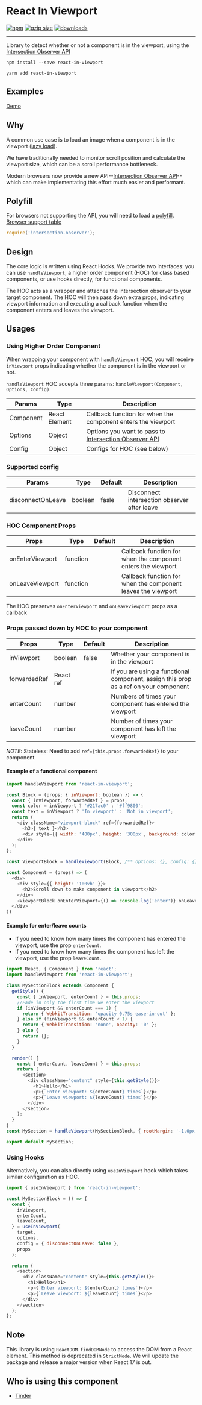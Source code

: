 <p align="center">
  <h1>React In Viewport</h1>
  <a href="https://www.npmjs.org/package/react-in-viewport"><img src="https://img.shields.io/npm/v/react-in-viewport.svg?style=flat" alt="npm"></a>
  <a href="https://unpkg.com/react-in-viewport"><img src="https://img.badgesize.io/https://unpkg.com/react-in-viewport/dist/es/index.js?compression=gzip" alt="gzip size"></a>
  <a href="https://www.npmjs.com/package/react-in-viewport"><img src="https://img.shields.io/npm/dt/react-in-viewport.svg" alt="downloads" ></a>
</p>

<hr>

Library to detect whether or not a component is in the viewport, using the [Intersection Observer API](https://developer.mozilla.org/en-US/docs/Web/API/Intersection_Observer_API)

```npm install --save react-in-viewport```

```yarn add react-in-viewport```

## Examples

[Demo](https://roderickhsiao.github.io/react-in-viewport/)

## Why

A common use case is to load an image when a component is in the viewport ([lazy load](https://medium.com/@roderickhsiao/performance-101-i-know-how-to-load-images-a262d556250f)).

We have traditionally needed to monitor scroll position and calculate the viewport size, which can be a scroll performance bottleneck.

Modern browsers now provide a new API--[Intersection Observer API](https://developer.mozilla.org/en-US/docs/Web/API/Intersection_Observer_API)--which can make implementating this effort much easier and performant.


## Polyfill

For browsers not supporting the API, you will need to load a [polyfill](https://www.npmjs.com/package/intersection-observer).
[Browser support table](https://caniuse.com/#feat=intersectionobserver)

```js
require('intersection-observer');
```

## Design

The core logic is written using React Hooks. We provide two interfaces: you can use `handleViewport`, a higher order component (HOC) for class based components, or use hooks directly, for functional components.

The HOC acts as a wrapper and attaches the intersection observer to your target component. The HOC will then pass down extra props, indicating viewport information and executing a callback function when the component enters and leaves the viewport.

## Usages

### Using Higher Order Component
When wrapping your component with `handleViewport` HOC, you will receive `inViewport` props indicating whether the component is in the viewport or not.

`handleViewport` HOC accepts three params: `handleViewport(Component, Options, Config)`

| Params    | Type          | Description                                                                                                                        |
|-----------|---------------|------------------------------------------------------------------------------------------------------------------------------------|
| Component | React Element | Callback function for when the component enters the viewport                                                                                    |
| Options   | Object        | Options you want to pass to [Intersection Observer API](https://developer.mozilla.org/en-US/docs/Web/API/Intersection_Observer_API) |   |
| Config    | Object        | Configs for HOC (see below) |

### Supported config

| Params            | Type    | Default                                                                                                                            | Description                                  |
|-------------------|---------|------------------------------------------------------------------------------------------------------------------------------------|----------------------------------------------|
| disconnectOnLeave | boolean | fasle                                                                                                                              | Disconnect intersection observer after leave |

### HOC Component Props

| Props           | Type     | Default | Description                                     |
|-----------------|----------|---------|-------------------------------------------------|
| onEnterViewport | function |         | Callback function for when the component enters the viewport |
| onLeaveViewport | function |         | Callback function for when the component leaves the viewport |

The HOC preserves `onEnterViewport` and `onLeaveViewport` props as a callback


### Props passed down by HOC to your component

| Props      | Type      | Default | Description                                                                       |
|------------|-----------|---------|-----------------------------------------------------------------------------------|
| inViewport | boolean   | false   | Whether your component is in the viewport                                                     |  
| forwardedRef   | React ref |         | If you are using a functional component, assign this prop as a ref on your component |
| enterCount | number    |         | Numbers of times your component has entered the viewport                                     |
| leaveCount | number    |         | Number of times your component has left the viewport                                     |

_NOTE_: Stateless: Need to add `ref={this.props.forwardedRef}` to your component

#### Example of a functional component

```javascript
import handleViewport from 'react-in-viewport';

const Block = (props: { inViewport: boolean }) => {
  const { inViewport, forwardedRef } = props;
  const color = inViewport ? '#217ac0' : '#ff9800';
  const text = inViewport ? 'In viewport' : 'Not in viewport';
  return (
    <div className="viewport-block" ref={forwardedRef}>
      <h3>{ text }</h3>
      <div style={{ width: '400px', height: '300px', background: color }} />
    </div>
  );
};

const ViewportBlock = handleViewport(Block, /** options: {}, config: {} **/);

const Component = (props) => (
  <div>
    <div style={{ height: '100vh' }}>
      <h2>Scroll down to make component in viewport</h2>
    </div>
    <ViewportBlock onEnterViewport={() => console.log('enter')} onLeaveViewport={() => console.log('leave')} />
  </div>
))
```

#### Example for enter/leave counts

- If you need to know how many times the component has entered the viewport, use the prop `enterCount`.
- If you need to know how many times the component has left the viewport, use the prop `leaveCount`.

```javascript
import React, { Component } from 'react';
import handleViewport from 'react-in-viewport';

class MySectionBlock extends Component {
  getStyle() {
    const { inViewport, enterCount } = this.props;
    //Fade in only the first time we enter the viewport
    if (inViewport && enterCount === 1) {
      return { WebkitTransition: 'opacity 0.75s ease-in-out' };
    } else if (!inViewport && enterCount < 1) {
      return { WebkitTransition: 'none', opacity: '0' };
    } else {
      return {};
    }
  }

  render() {
    const { enterCount, leaveCount } = this.props;
    return (
      <section>
        <div className="content" style={this.getStyle()}>
          <h1>Hello</h1>
          <p>{`Enter viewport: ${enterCount} times`}</p>
          <p>{`Leave viewport: ${leaveCount} times`}</p>
        </div>
      </section>
    );
  }
}
const MySection = handleViewport(MySectionBlock, { rootMargin: '-1.0px' });

export default MySection;
```

### Using Hooks

Alternatively, you can also directly using `useInViewport` hook which takes similar configuration as HOC.

```js
import { useInViewport } from 'react-in-viewport';

const MySectionBlock = () => {
  const {
    inViewport,
    enterCount,
    leaveCount,
  } = useInViewport(
    target,
    options,
    config = { disconnectOnLeave: false },
    props
  );

  return (
    <section>
      <div className="content" style={this.getStyle()}>
        <h1>Hello</h1>
        <p>{`Enter viewport: ${enterCount} times`}</p>
        <p>{`Leave viewport: ${leaveCount} times`}</p>
      </div>
    </section>
  );
};
```


## Note

This library is using `ReactDOM.findDOMNode` to access the DOM from a React element. This method is deprecated in `StrictMode`. We will update the package and release a major version when React 17 is out.

## Who is using this component

- [Tinder](https://tinder.com)
